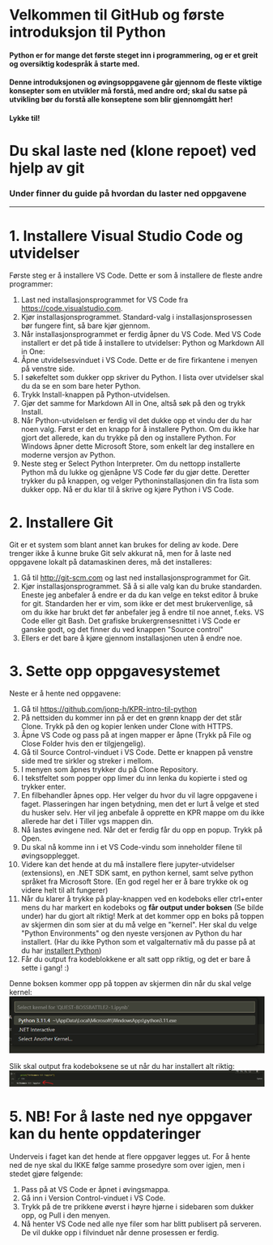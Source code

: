 # Velkommen til GitHub og første introduksjon til Python

#### Python er for mange det første steget inn i programmering, og er et greit og oversiktig kodespråk å starte med.

#### Denne introduksjonen og øvingsoppgavene går gjennom de fleste viktige konsepter som en utvikler må forstå, med andre ord; skal du satse på utvikling bør du forstå alle konseptene som blir gjennomgått her!

#### Lykke til!

# Du skal laste ned (klone repoet) ved hjelp av git

### Under finner du guide på hvordan du laster ned oppgavene

---

# 1. Installere Visual Studio Code og utvidelser

Første steg er å installere VS Code. Dette er som å installere de fleste andre programmer:

1. Last ned installasjonsprogrammet for VS Code fra https://code.visualstudio.com.
2. Kjør installasjonsprogrammet. Standard-valg i installasjonsprosessen bør fungere fint, så
   bare kjør gjennom.
3. Når installasjonsprogrammet er ferdig åpner du VS Code.
   Med VS Code installert er det på tide å installere to utvidelser: Python og Markdown All in
   One:
4. Åpne utvidelsesvinduet i VS Code. Dette er de fire firkantene i menyen på venstre side.
5. I søkefeltet som dukker opp skriver du Python. I lista over utvidelser skal du da se en som
   bare heter Python.
6. Trykk Install-knappen på Python-utvidelsen.
7. Gjør det samme for Markdown All in One, altså søk på den og trykk Install.
8. Når Python-utvidelsen er ferdig vil det dukke opp et vindu der du har noen valg. Først
   er det en knapp for å installere Python. Om du ikke har gjort det allerede, kan du trykke
   på den og installere Python. For Windows åpner dette Microsoft Store, som enkelt lar deg
   installere en moderne versjon av Python.
9. Neste steg er Select Python Interpreter. Om du nettopp installerte Python må du lukke og
   gjenåpne VS Code før du gjør dette. Deretter trykker du på knappen, og velger Pythoninstallasjonen
   din fra lista som dukker opp. Nå er du klar til å skrive og kjøre Python i VS
   Code.

# 2. Installere Git

Git er et system som blant annet kan brukes for deling av kode. Dere trenger ikke å kunne
bruke Git selv akkurat nå, men for å laste ned oppgavene lokalt på datamaskinen deres, må det installeres:

1. Gå til http://git-scm.com og last ned installasjonsprogrammet for Git.
2. Kjør installasjonsprogrammet. Så å si alle valg kan du bruke standarden. Eneste jeg anbefaler
   å endre er da du kan velge en tekst editor å bruke for git. Standarden her er vim, som
   ikke er det mest brukervenlige, så om du ikke har brukt det før anbefaler jeg å endre til
   noe annet, f.eks. VS Code eller git Bash. Det grafiske brukergrensesnittet i VS Code er ganske godt, og det finner du ved knappen "Source control"
3. Ellers er det bare å kjøre gjennom installasjonen uten å endre noe.

# 3. Sette opp oppgavesystemet

Neste er å hente ned oppgavene:

1. Gå til https://github.com/jonp-h/KPR-intro-til-python
2. På nettsiden du kommer inn på er det en grønn knapp der det står Clone. Trykk
   på den og kopier lenken under Clone with HTTPS.
3. Åpne VS Code og pass på at ingen mapper er åpne (Trykk på File og Close Folder hvis
   den er tilgjengelig).
4. Gå til Source Control-vinduet i VS Code. Dette er knappen på venstre side med tre sirkler
   og streker i mellom.
5. I menyen som åpnes trykker du på Clone Repository.
6. I tekstfeltet som popper opp limer du inn lenka du kopierte i sted og trykker enter.
7. En filbehandler åpnes opp. Her velger du hvor du vil lagre oppgavene i faget. Plasseringen
   har ingen betydning, men det er lurt å velge et sted du husker selv. Her vil jeg anbefale å opprette en KPR mappe om du ikke allerede har det i Tiller vgs mappen din.
8. Nå lastes øvingene ned. Når det er ferdig får du opp en popup. Trykk på
   Open.
9. Du skal nå komme inn i et VS Code-vindu som inneholder filene til øvingsopplegget.
10. Videre kan det hende at du må installere flere jupyter-utvidelser (extensions), en .NET SDK samt, en python kernel, samt selve python språket fra Microsoft Store. (En god regel her er å bare trykke ok og videre helt til alt fungerer)
11. Når du klarer å trykke på play-knappen ved en kodeboks eller ctrl+enter mens du har markert en kodeboks og **får output under boksen** (Se bilde under) har du gjort alt riktig! Merk at det kommer opp en boks på toppen av skjermen din som sier at du må velge en "kernel". Her skal du velge "Python Environments" og den nyeste versjonen av Python du har installert. (Har du ikke Python som et valgalternativ må du passe på at du har [installert Python](https://www.python.org/))
12. Får du output fra kodeblokkene er alt satt opp riktig, og det er bare å sette i gang! :)

Denne boksen kommer opp på toppen av skjermen din når du skal velge kernel:
![img](./img/Velg-python-kernel.png)

Slik skal output fra kodeboksene se ut når du har installert alt riktig:
![img](./img/Kodeboks-med-output.png)

# 5. NB! For å laste ned nye oppgaver kan du hente oppdateringer

Underveis i faget kan det hende at flere oppgaver legges ut. For å hente ned de nye skal du IKKE følge samme
prosedyre som over igjen, men i stedet gjøre følgende:

1. Pass på at VS Code er åpnet i øvingsmappa.
2. Gå inn i Version Control-vinduet i VS Code.
3. Trykk på de tre prikkene øverst i høyre hjørne i sidebaren som dukker opp, og Pull i den
   menyen.
4. Nå henter VS Code ned alle nye filer som har blitt publisert på serveren. De vil dukke opp
   i filvinduet når denne prosessen er ferdig.
